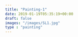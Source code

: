 ```yaml
---
title: "Painting-1"
date: 2019-01-19T05:35:19+00:00
draft: false
images: "/images/SL1.jpg"
type : "painting"
---
```

